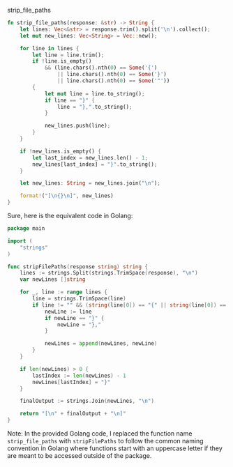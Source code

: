 strip_file_paths

```rust
fn strip_file_paths(response: &str) -> String {
    let lines: Vec<&str> = response.trim().split('\n').collect();
    let mut new_lines: Vec<String> = Vec::new();

    for line in lines {
        let line = line.trim();
        if !line.is_empty()
            && (line.chars().nth(0) == Some('{')
                || line.chars().nth(0) == Some('}')
                || line.chars().nth(0) == Some('"'))
        {
            let mut line = line.to_string();
            if line == "}" {
                line = "},".to_string();
            }

            new_lines.push(line);
        }
    }

    if !new_lines.is_empty() {
        let last_index = new_lines.len() - 1;
        new_lines[last_index] = "}".to_string();
    }

    let new_lines: String = new_lines.join("\n");

    format!("[\n{}\n]", new_lines)
}
```


Sure, here is the equivalent code in Golang:

```go
package main

import (
	"strings"
)

func stripFilePaths(response string) string {
	lines := strings.Split(strings.TrimSpace(response), "\n")
	var newLines []string

	for _, line := range lines {
		line = strings.TrimSpace(line)
		if line != "" && (string(line[0]) == "{" || string(line[0]) == "}" || string(line[0]) == "\"") {
			newLine := line
			if newLine == "}" {
				newLine = "},"
			}

			newLines = append(newLines, newLine)
		}
	}

	if len(newLines) > 0 {
		lastIndex := len(newLines) - 1
		newLines[lastIndex] = "}"
	}

	finalOutput := strings.Join(newLines, "\n")

	return "[\n" + finalOutput + "\n]"
}
```

Note: In the provided Golang code, I replaced the function name `strip_file_paths` with `stripFilePaths` to follow the common naming convention in Golang where functions start with an uppercase letter if they are meant to be accessed outside of the package.